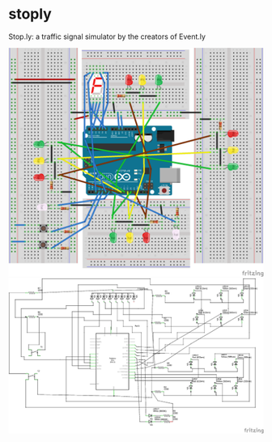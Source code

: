 # stoply
Stop.ly: a traffic signal simulator by the creators of Event.ly

![Stop.ly design](stoply.png)
![Stop.ly schematic](schematic.png)